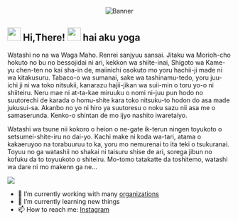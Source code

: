 <p align="center">
  <!---  <img alt="Banner" width="961" height="400"  src="https://user-images.githubusercontent.com/74038190/225813708-98b745f2-7d22-48cf-9150-083f1b00d6c9.gif"> --->
  <img alt="Banner" style="{max-height: 0px}"  src="https://user-images.githubusercontent.com/74038190/225813708-98b745f2-7d22-48cf-9150-083f1b00d6c9.gif">
</p>

<h2> <img src="https://user-images.githubusercontent.com/65858180/137293079-2440dbff-e887-4b1d-802c-49d49dcfd664.gif" width="30" /> Hi,There! <img src="https://user-images.githubusercontent.com/65858180/137293369-94c631b6-8a17-4256-927a-070da186734c.gif" width="30" /> hai aku yoga </h2>



Watashi no na wa Waga Maho. Renrei sanjyuu sansai. Jitaku wa Morioh-cho hokuto no bu no bessojidai ni ari, kekkon wa shiite-inai, Shigoto wa Kame-yu chen-ten no kai sha-in de, maiinichi osokuto mo yoru hachii-ji made ni wa kitakusuru. Tabaco-o wa sumanai, sake wa tashinamu-tedo, yoru juu-ichi ji ni wa toko nitsukii, kanarazu hajii-jikan wa suii-min o toru yo-o ni shiiteiru. Neru mae ni at-ta-kae miruuku o nomi ni-juu pun hodo no suutorechi de karada o homu-shite kara toko nitsuku-to hodon do asa made jukusui-sa. Akanbo no yo ni hiro ya suutoresu o noku sazu nii asa me o samaserunda. Kenko-o shintan de mo ijyo nashito iwaretaiyo.

Watashi wa tsune nii kokoro o heion o ne-gate ik-terun ningen toyukoto o setsumei-shite-iru no dai-yo. Kachi make ni koda wa-tari, atama o kakaeruyoo na torabuuruu to ka, yoru mo nemurenai to ita teki o tsukuranai. Toyuu no ga watashii no shakai ni taisuru shise de ari, sorega jibun no kofuku da to toyuukoto o shiteiru. Mo-tomo tatakatte da toshitemo, watashi wa dare ni mo makenn ga ne...

<img src="https://user-images.githubusercontent.com/65858180/137301567-37e84890-e360-4f86-9dcc-127ff7f4f85b.gif" >


- 🔭 I’m currently working with many [organizations](https://coconut.or.id/contact)
- 🌱 I’m currently learning new things
- 📫 How to reach me: [Instagram](https://instagram.com/nabilamatta26?igshid=NjIwNzIyMDk2Mg==)



